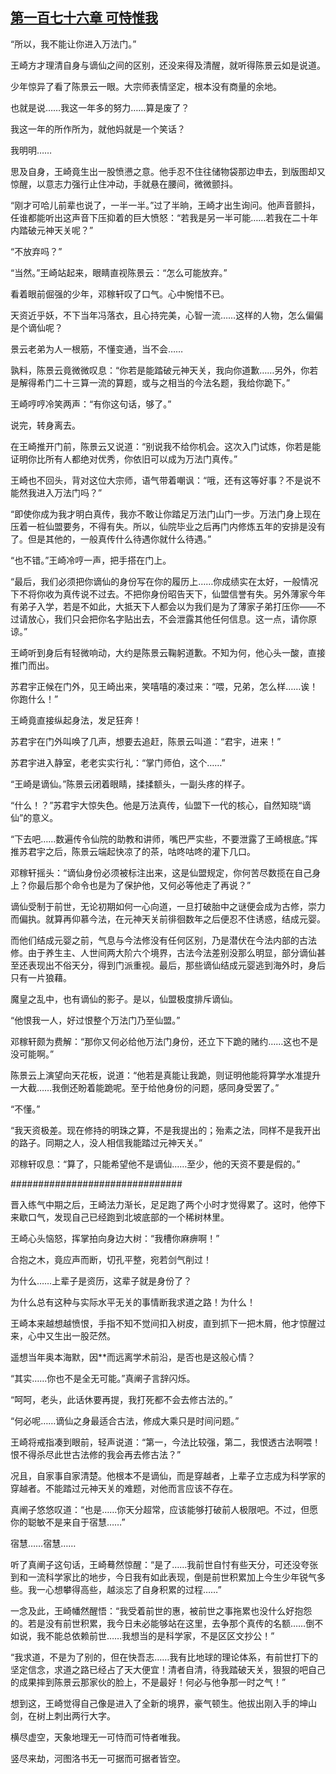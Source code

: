 ## [第一百七十六章 可恃惟我](https://www.xxbiquge.com/11_11207/5463601.html)


  “所以，我不能让你进入万法门。”

  王崎方才理清自身与谪仙之间的区别，还没来得及清醒，就听得陈景云如是说道。

  少年惊异了看了陈景云一眼。大宗师表情坚定，根本没有商量的余地。

  也就是说……我这一年多的努力……算是废了？

  我这一年的所作所为，就他妈就是一个笑话？

  我明明……

  思及自身，王崎竟生出一股愤懑之意。他手忍不住往储物袋那边申去，到版图却又惊醒，以意志力强行止住冲动，手就悬在腰间，微微颤抖。

  “刚才可哈儿前辈也说了，一半一半。”过了半晌，王崎才出生询问。他声音颤抖，任谁都能听出这声音下压抑着的巨大愤怒：“若我是另一半可能……若我在二十年内踏破元神天关呢？”

  “不放弃吗？”

  “当然。”王崎站起来，眼睛直视陈景云：“怎么可能放弃。”

  看着眼前倔强的少年，邓稼轩叹了口气。心中惋惜不已。

  天资近乎妖，不下当年冯落衣，且心持完美，心智一流……这样的人物，怎么偏偏是个谪仙呢？

  景云老弟为人一根筋，不懂变通，当不会……

  孰料，陈景云竟微微叹息：“你若是能踏破元神天关，我向你道歉……另外，你若是解得希门二十三算一流的算题，或与之相当的今法名题，我给你跪下。”

  王崎哼哼冷笑两声：“有你这句话，够了。”

  说完，转身离去。

  在王崎推开门前，陈景云又说道：“别说我不给你机会。这次入门试炼，你若是能证明你比所有人都绝对优秀，你依旧可以成为万法门真传。”

  王崎也不回头，背对这位大宗师，语气带着嘲讽：“哦，还有这等好事？不是说不能然我进入万法门吗？”

  “即使你成为我才明白真传，我亦不敢让你踏足万法门山门一步。万法门身上现在压着一桩仙盟要务，不得有失。所以，仙院毕业之后再门内修炼五年的安排是没有了。但是其他的，一般真传什么待遇你就什么待遇。”

  “也不错。”王崎冷哼一声，把手搭在门上。

  “最后，我们必须把你谪仙的身份写在你的履历上……你成绩实在太好，一般情况下不将你收为真传说不过去。不把你身份昭告天下，仙盟信誉有失。另外薄家今年有弟子入学，若是不如此，大抵天下人都会以为我们是为了薄家子弟打压你——不过请放心，我们只会把你名字贴出去，不会泄露其他任何信息。这一点，请你原谅。”

  王崎听到身后有轻微响动，大约是陈景云鞠躬道歉。不知为何，他心头一酸，直接推门而出。

  苏君宇正候在门外，见王崎出来，笑嘻嘻的凑过来：“喂，兄弟，怎么样……诶！你跑什么！”

  王崎竟直接纵起身法，发足狂奔！

  苏君宇在门外叫唤了几声，想要去追赶，陈景云叫道：“君宇，进来！”

  苏君宇进入静室，老老实实行礼：“掌门师伯，这个……”

  “王崎是谪仙。”陈景云闭着眼睛，揉揉额头，一副头疼的样子。

  “什么！？”苏君宇大惊失色。他是万法真传，仙盟下一代的核心，自然知晓“谪仙”的意义。

  “下去吧……数遍传令仙院的助教和讲师，嘴巴严实些，不要泄露了王崎根底。”挥推苏君宇之后，陈景云端起快凉了的茶，咕咚咕咚的灌下几口。

  邓稼轩摇头：“谪仙身份必须被标注出来，这是仙盟规定，你何苦尽数揽在自己身上？你最后那个命令也是为了保护他，又何必等他走了再说？”

  谪仙受制于前世，无论初期如何一心向道，一旦打破胎中之谜便会成为古修，崇力而偏执。就算再仰慕今法，在元神天关前徘徊数年之后便忍不住诱惑，结成元婴。

  而他们结成元婴之前，气息与今法修没有任何区别，乃是潜伏在今法内部的古法修。由于养生主、人世间两大阶六个境界，古法今法差别没那么明显，部分谪仙甚至还表现出不俗天分，得到门派重视。最后，那些谪仙结成元婴逃到海外时，身后只有一片狼藉。

  魔皇之乱中，也有谪仙的影子。是以，仙盟极度排斥谪仙。

  “他恨我一人，好过恨整个万法门乃至仙盟。”

  邓稼轩颇为费解：“那你又何必给他万法门身份，还立下下跪的赌约……这也不是没可能啊。”

  陈景云上演望向天花板，说道：“他若是真能让我跪，则证明他能将算学水准提升一大截……我倒还盼着能跪呢。至于给他身份的问题，感同身受罢了。”

  “不懂。”

  “我天资极差。现在修持的明珠之算，不是我提出的；殆素之法，同样不是我开出的路子。同期之人，没人相信我能踏过元神天关。”

  邓稼轩叹息：“算了，只能希望他不是谪仙……至少，他的天资不要是假的。”

  ###############################

  晋入练气中期之后，王崎法力渐长，足足跑了两个小时才觉得累了。这时，他停下来歇口气，发现自己已经跑到北坡底部的一个稀树林里。

  王崎心头恼怒，挥掌拍向身边大树：“我槽你麻痹啊！”

  合抱之木，竟应声而断，切孔平整，宛若剑气削过！

  为什么……上辈子是资历，这辈子就是身份了？

  为什么总有这种与实际水平无关的事情断我求道之路！为什么！

  王崎本来越想越愤恨，手指不知不觉间扣入树皮，直到抓下一把木屑，他才惊醒过来，心中又生出一股茫然。

  遥想当年奥本海默，因**而远离学术前沿，是否也是这般心情？

  “其实……你也不是全无可能。”真阐子言辞闪烁。

  “呵呵，老头，此话休要再提，我打死都不会去修古法的。”

  “何必呢……谪仙之身最适合古法，修成大乘只是时间问题。”

  王崎将戒指凑到眼前，轻声说道：“第一，今法比较强，第二，我恨透古法啊喂！恨不得杀尽此世古法修的我会再去修古法？”

  况且，自家事自家清楚。他根本不是谪仙，而是穿越者，上辈子立志成为科学家的穿越者。不能踏过元神天关的难题，对他而言应该不存在。

  真阐子悠悠叹道：“也是……你天分超常，应该能够打破前人极限吧。不过，但愿你的聪敏不是来自于宿慧……”

  宿慧……宿慧……

  听了真阐子这句话，王崎蓦然惊醒：“是了……我前世自忖有些天分，可还没夸张到和一流科学家比的地步，今日我有如此表现，倒是前世积累加上今生少年锐气多些。我一心想攀得高些，越淡忘了自身积累的过程……”

  一念及此，王崎幡然醒悟：“我受着前世的惠，被前世之事拖累也没什么好抱怨的。若是没有前世积累，我今日未必能够站在这里，去争那个真传的名额……倒不如说，我不能总依赖前世……我想当的是科学家，不是区区文抄公！”

  “我求道，不是为了别的，但在快吾志……我有比地球的理论体系，有前世打下的坚定信念，求道之路已经占了天大便宜！清者自清，待我踏破天关，狠狠的吧自己的成果摔到陈景云那家伙的脸上，不是最好！何必与他争那一时之气！”

  想到这，王崎觉得自己像是进入了全新的境界，豪气顿生。他拔出刚入手的坤山剑，在树上刺出两行大字。

  横尽虚空，天象地理无一可恃而可恃者唯我。

  竖尽来劫，河图洛书无一可据而可据者皆空。
